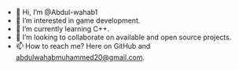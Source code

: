 - 👋 Hi, I’m @Abdul-wahab1
- 👀 I’m interested in game development.
- 🌱 I’m currently learning C++.
- 💞️ I’m looking to collaborate on available and open source projects.
- 📫 How to reach me? Here on GitHub and abdulwahabmuhammed20@gmail.com.

<!---
Abdul-wahab1/Abdul-wahab1 is a ✨ special ✨ repository because its `README.md` (this file) appears on your GitHub profile.
You can click the Preview link to take a look at your changes.
--->
